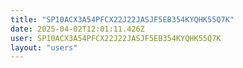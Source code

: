```yaml
---
title: "SP10ACX3A54PFCX22J22JASJF5EB354KYQHK55Q7K"
date: 2025-04-02T12:01:11.426Z
user: SP10ACX3A54PFCX22J22JASJF5EB354KYQHK55Q7K
layout: "users"
---
```

    